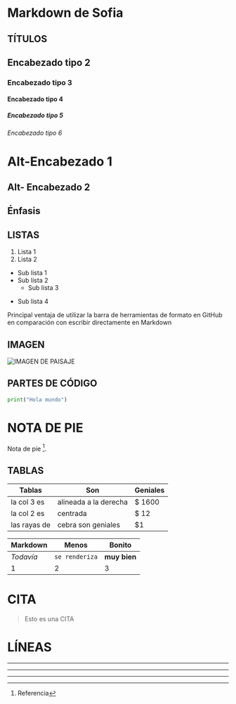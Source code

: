 # Markdown de Sofia

## TÍTULOS 

## Encabezado tipo 2
### Encabezado tipo 3
#### Encabezado tipo 4
##### Encabezado tipo 5
###### Encabezado tipo 6

# 
Alt-Encabezado 1
======

## 
Alt- Encabezado 2
------

## **Énfasis**

## LISTAS

1. Lista 1
2. Lista 2
* Sub lista 1
* Sub lista 2
  - Sub lista 3
+ Sub lista 4

 Principal ventaja de utilizar la barra de herramientas de formato en 
 GitHub en comparación con escribir directamente 
en Markdown

## IMAGEN

![IMAGEN DE PAISAJE](https://images.pexels.com/photos/417074/pexels-photo-417074.jpeg?auto=compress&cs=tinysrgb&w=1260&h=750&dpr=2 "paisaje")
 
## PARTES DE CÓDIGO

```python
print("Hola mundo")
```

# NOTA DE PIE

Nota de pie [^1].

[^1]: Referencia 

## TABLAS

| Tablas       |	Son	              | Geniales |
|--------------|---------------------|-----|
| la col 3 es  | alineada a la derecha | $ 1600 |
| la col 2 es  | centrada	           | $ 12 |
| las rayas de | cebra	son geniales  | $1  |

Markdown | Menos | Bonito
--- | --- | ---
*Todavía* |	`se renderiza` | **muy bien**
1 |	2 |	3

# CITA

> Esto es una CITA

# LÍNEAS

---
***
___

